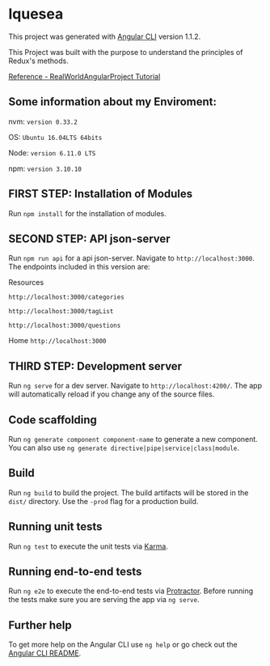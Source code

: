 # lquesea

This project was generated with [Angular CLI](https://github.com/angular/angular-cli) version 1.1.2.

This Project was built with the purpose to understand the principles of Redux's methods.

[Reference - RealWorldAngularProject Tutorial](https://blog.realworldfullstack.io/real-world-angular-part-4-state-of-my-spa-10bf90c5a15)

## Some information about my Enviroment:

nvm: `version 0.33.2`

OS: `Ubuntu 16.04LTS 64bits`

Node: `version 6.11.0 LTS`

npm: `version 3.10.10`


## FIRST STEP: Installation of Modules
Run `npm install` for the installation of modules.


## SECOND STEP: API json-server

Run `npm run api` for a api json-server. Navigate to `http://localhost:3000`. 
The endpoints included in this version are:

Resources

  `http://localhost:3000/categories`
  
  `http://localhost:3000/tagList`
  
  `http://localhost:3000/questions`
  
Home
  `http://localhost:3000`



## THIRD STEP: Development server

Run `ng serve` for a dev server. Navigate to `http://localhost:4200/`. The app will automatically reload if you change any of the source files.


## Code scaffolding

Run `ng generate component component-name` to generate a new component. You can also use `ng generate directive|pipe|service|class|module`.

## Build

Run `ng build` to build the project. The build artifacts will be stored in the `dist/` directory. Use the `-prod` flag for a production build.

## Running unit tests

Run `ng test` to execute the unit tests via [Karma](https://karma-runner.github.io).

## Running end-to-end tests

Run `ng e2e` to execute the end-to-end tests via [Protractor](http://www.protractortest.org/).
Before running the tests make sure you are serving the app via `ng serve`.

## Further help

To get more help on the Angular CLI use `ng help` or go check out the [Angular CLI README](https://github.com/angular/angular-cli/blob/master/README.md).
